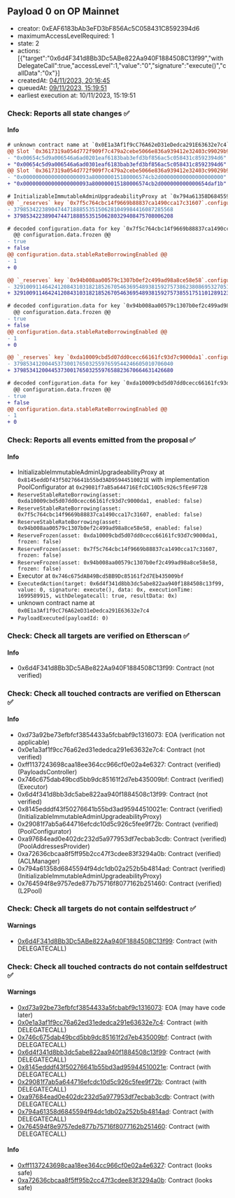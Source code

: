## Payload 0 on OP Mainnet

- creator: 0xEAF6183bAb3eFD3bF856Ac5C058431C8592394d6
- maximumAccessLevelRequired: 1
- state: 2
- actions: [{"target":"0x6d4F341d8Bb3Dc5ABe822Aa940F1884508C13f99","withDelegateCall":true,"accessLevel":1,"value":"0","signature":"execute()","callData":"0x"}]
- createdAt: [04/11/2023, 20:16:45](https://explorer.optimism.io/tx/0xee6cf3ed13b9450824902be926e4b09f0a865451b9cbb8b6234c262a71c37a73)
- queuedAt: [09/11/2023, 15:19:51](https://explorer.optimism.io/tx/0x04a379dea2a231f4d84cb70e106fba04e26c55024f1faac13d4c11c1481ec78e)
- earliest execution at: 10/11/2023, 15:19:51

### Check: Reports all state changes :white_check_mark:

#### Info


```diff
# unknown contract name at `0x0E1a3Af1f9cC76A62eD31eDedca291E63632e7c4`
@@ Slot `0x3617319a054d772f909f7c479a2cebe5066e836a939412e32403c99029b92eff` @@
- "0x00654c5d9a006546a6ad0201eaf6183bab3efd3bf856ac5c058431c8592394d6"
+ "0x00654c5d9a006546a6ad0301eaf6183bab3efd3bf856ac5c058431c8592394d6"
@@ Slot `0x3617319a054d772f909f7c479a2cebe5066e836a939412e32403c99029b92f00` @@
- "0x000000000000000000093a800000015180006574cb2d00000000000000000000"
+ "0x000000000000000000093a800000015180006574cb2d000000000000654daf1b"
```

```diff
# InitializableImmutableAdminUpgradeabilityProxy at `0x794a61358D6845594F94dc1DB02A252b5b4814aD` with implementation L2Pool at `0x764594F8e9757edE877B75716f8077162B251460`
@@ `_reserves` key `0x7f5c764cbc14f9669b88837ca1490cca17c31607`.configuration.data @@
- 379853422389047447188855351506281049984416087285568
+ 379853422389047447188855351506280329408475708006208

# decoded configuration.data for key `0x7f5c764cbc14f9669b88837ca1490cca17c31607` (symbol: USDC)
  @@ configuration.data.frozen @@
- true
+ false
@@ configuration.data.stableRateBorrowingEnabled @@
- 1
+ 0

@@ `_reserves` key `0x94b008aa00579c1307b0ef2c499ad98a8ce58e58`.configuration.data @@
- 3291009114642412084310318218526705463695489381592757386238086953270517068
+ 3291009114642412084310318218526705463695489381592757385517511012891237708

# decoded configuration.data for key `0x94b008aa00579c1307b0ef2c499ad98a8ce58e58` (symbol: USDT)
  @@ configuration.data.frozen @@
- true
+ false
@@ configuration.data.stableRateBorrowingEnabled @@
- 1
+ 0

@@ `_reserves` key `0xda10009cbd5d07dd0cecc66161fc93d7c9000da1`.configuration.data @@
- 379853412004453730017650325597659544246605010706040
+ 379853412004453730017650325597658823670664631426680

# decoded configuration.data for key `0xda10009cbd5d07dd0cecc66161fc93d7c9000da1` (symbol: DAI)
  @@ configuration.data.frozen @@
- true
+ false
@@ configuration.data.stableRateBorrowingEnabled @@
- 1
+ 0

```


### Check: Reports all events emitted from the proposal :white_check_mark:

#### Info

- InitializableImmutableAdminUpgradeabilityProxy at `0x8145eddDf43f50276641b55bd3AD95944510021E` with implementation PoolConfigurator at `0x29081f7aB5a644716EfcDC10D5c926c5fEe9F72B`
- `ReserveStableRateBorrowing(asset: 0xda10009cbd5d07dd0cecc66161fc93d7c9000da1, enabled: false)`
- `ReserveStableRateBorrowing(asset: 0x7f5c764cbc14f9669b88837ca1490cca17c31607, enabled: false)`
- `ReserveStableRateBorrowing(asset: 0x94b008aa00579c1307b0ef2c499ad98a8ce58e58, enabled: false)`
- `ReserveFrozen(asset: 0xda10009cbd5d07dd0cecc66161fc93d7c9000da1, frozen: false)`
- `ReserveFrozen(asset: 0x7f5c764cbc14f9669b88837ca1490cca17c31607, frozen: false)`
- `ReserveFrozen(asset: 0x94b008aa00579c1307b0ef2c499ad98a8ce58e58, frozen: false)`
- Executor at `0x746c675dAB49Bcd5BB9Dc85161f2d7Eb435009bf`
- `ExecutedAction(target: 0x6d4f341d8bb3dc5abe822aa940f1884508c13f99, value: 0, signature: execute(), data: 0x, executionTime: 1699589915, withDelegatecall: true, resultData: 0x)`
- unknown contract name at `0x0E1a3Af1f9cC76A62eD31eDedca291E63632e7c4`
- `PayloadExecuted(payloadId: 0)`

### Check: Check all targets are verified on Etherscan :white_check_mark:

#### Info

- 0x6d4F341d8Bb3Dc5ABe822Aa940F1884508C13f99: Contract (not verified)

### Check: Check all touched contracts are verified on Etherscan :white_check_mark:

#### Info

- 0xd73a92be73efbfcf3854433a5fcbabf9c1316073: EOA (verification not applicable)
- 0x0e1a3af1f9cc76a62ed31ededca291e63632e7c4: Contract (not verified)
- 0xff1137243698caa18ee364cc966cf0e02a4e6327: Contract (verified) (PayloadsController)
- 0x746c675dab49bcd5bb9dc85161f2d7eb435009bf: Contract (verified) (Executor)
- 0x6d4f341d8bb3dc5abe822aa940f1884508c13f99: Contract (not verified)
- 0x8145edddf43f50276641b55bd3ad95944510021e: Contract (verified) (InitializableImmutableAdminUpgradeabilityProxy)
- 0x29081f7ab5a644716efcdc10d5c926c5fee9f72b: Contract (verified) (PoolConfigurator)
- 0xa97684ead0e402dc232d5a977953df7ecbab3cdb: Contract (verified) (PoolAddressesProvider)
- 0xa72636cbcaa8f5ff95b2cc47f3cdee83f3294a0b: Contract (verified) (ACLManager)
- 0x794a61358d6845594f94dc1db02a252b5b4814ad: Contract (verified) (InitializableImmutableAdminUpgradeabilityProxy)
- 0x764594f8e9757ede877b75716f8077162b251460: Contract (verified) (L2Pool)

### Check: Check all targets do not contain selfdestruct :white_check_mark:

#### Warnings

- [0x6d4F341d8Bb3Dc5ABe822Aa940F1884508C13f99](https://explorer.optimism.io/address/0x6d4F341d8Bb3Dc5ABe822Aa940F1884508C13f99): Contract (with DELEGATECALL)

### Check: Check all touched contracts do not contain selfdestruct :white_check_mark:

#### Warnings

- [0xd73a92be73efbfcf3854433a5fcbabf9c1316073](https://explorer.optimism.io/address/0xd73a92be73efbfcf3854433a5fcbabf9c1316073): EOA (may have code later)
- [0x0e1a3af1f9cc76a62ed31ededca291e63632e7c4](https://explorer.optimism.io/address/0x0e1a3af1f9cc76a62ed31ededca291e63632e7c4): Contract (with DELEGATECALL)
- [0x746c675dab49bcd5bb9dc85161f2d7eb435009bf](https://explorer.optimism.io/address/0x746c675dab49bcd5bb9dc85161f2d7eb435009bf): Contract (with DELEGATECALL)
- [0x6d4f341d8bb3dc5abe822aa940f1884508c13f99](https://explorer.optimism.io/address/0x6d4f341d8bb3dc5abe822aa940f1884508c13f99): Contract (with DELEGATECALL)
- [0x8145edddf43f50276641b55bd3ad95944510021e](https://explorer.optimism.io/address/0x8145edddf43f50276641b55bd3ad95944510021e): Contract (with DELEGATECALL)
- [0x29081f7ab5a644716efcdc10d5c926c5fee9f72b](https://explorer.optimism.io/address/0x29081f7ab5a644716efcdc10d5c926c5fee9f72b): Contract (with DELEGATECALL)
- [0xa97684ead0e402dc232d5a977953df7ecbab3cdb](https://explorer.optimism.io/address/0xa97684ead0e402dc232d5a977953df7ecbab3cdb): Contract (with DELEGATECALL)
- [0x794a61358d6845594f94dc1db02a252b5b4814ad](https://explorer.optimism.io/address/0x794a61358d6845594f94dc1db02a252b5b4814ad): Contract (with DELEGATECALL)
- [0x764594f8e9757ede877b75716f8077162b251460](https://explorer.optimism.io/address/0x764594f8e9757ede877b75716f8077162b251460): Contract (with DELEGATECALL)

#### Info

- [0xff1137243698caa18ee364cc966cf0e02a4e6327](https://explorer.optimism.io/address/0xff1137243698caa18ee364cc966cf0e02a4e6327): Contract (looks safe)
- [0xa72636cbcaa8f5ff95b2cc47f3cdee83f3294a0b](https://explorer.optimism.io/address/0xa72636cbcaa8f5ff95b2cc47f3cdee83f3294a0b): Contract (looks safe)

